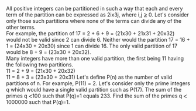   All positive integers can be partitioned in such a way that each and every term of the partition can be expressed as 2ix3j, where i,j <img src='images/symbol_ge.gif' width='10' height='12' alt='&ge;' border='0' style='vertical-align:middle;' /> 0.    Let's consider only those such partitions where none of the terms can divide any of the other terms.  <br>For example, the partition of 17 = 2 + 6 + 9 = (21x30 + 21x31 + 20x32) would not be valid since 2 can divide 6. Neither would the partition 17 = 16 + 1 = (24x30 + 20x30) since 1 can divide 16. The only valid partition of 17 would be 8 + 9 = (23x30 + 20x32).</br>    Many integers have more than one valid partition, the first being 11 having the following two partitions.  <br>11 = 2 + 9 = (21x30 + 20x32)  <br>11 = 8 + 3 = (23x30 + 20x31)    Let's define P(n) as the number of valid partitions of n. For example, P(11) = 2.    Let's consider only the prime integers q which would have a single valid partition such as P(17).    The sum of the primes q <img src='images/symbol_lt.gif' width='10' height='10' alt='&lt;' border='0' style='vertical-align:middle;' />100 such that P(q)=1 equals 233.    Find the sum of the primes q <img src='images/symbol_lt.gif' width='10' height='10' alt='&lt;' border='0' style='vertical-align:middle;' />1000000 such that P(q)=1.  